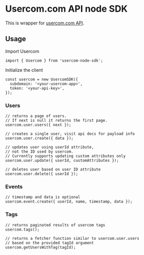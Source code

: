 # Usercom.com API node SDK

This is wrapper for [usercom.com API](https://user.com/en/api/introduction/).

## Usage

Import Usercom

```node
import { Usercom } from 'usercom-node-sdk';
```

Initialize the client

```node
const usercom = new UsercomSDK({
  subdomain: '<your-usercom-app>',
  token: '<your-api-key>',
});
```

### Users

```node
// returns a page of users.
// If next is null it returns the first page.
usercom.user.users({ next });

// creates a single user, visit api docs for payload info
usercom.user.create({ data });

// updates user using userId attribute,
// not the ID used by usercom.
// Currently supports updating custom attributes only
usercom.user.update({ userId, customAttributes });

// deletes user based on user ID attribute
usercom.user.delete({ userId });
```

### Events

```node
// timestamp and data is optional
usercom.event.create({ userId, name, timestamp, data });
```

### Tags

```node
// returns paginated results of usercom tags
usercom.tags();

// returns a fetcher function similar to usercom.user.users
// based on the provided tagId argument
usercom.getUsersWithTag(tagId);
```

